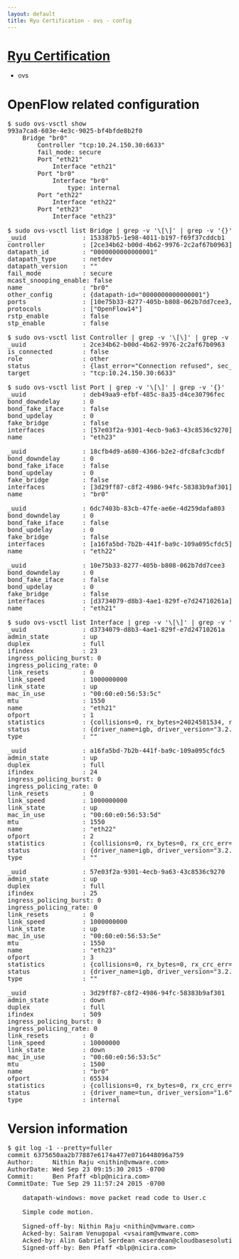 ```yaml
---
layout: default
title: Ryu Certification - ovs - config
---
```

# [Ryu Certification](http://osrg.github.io/ryu/certification.html)
* ovs 

# OpenFlow related configuration
<pre>
$ sudo ovs-vsctl show
993a7ca8-603e-4e3c-9025-bf4bfde8b2f0
    Bridge "br0"
        Controller "tcp:10.24.150.30:6633"
        fail_mode: secure
        Port "eth21"
            Interface "eth21"
        Port "br0"
            Interface "br0"
                type: internal
        Port "eth22"
            Interface "eth22"
        Port "eth23"
            Interface "eth23"

$ sudo ovs-vsctl list Bridge | grep -v '\[\]' | grep -v '{}'
_uuid               : 153387b5-1e98-4011-b197-f69f37cddcb1
controller          : [2ce34b62-b00d-4b62-9976-2c2af67b0963]
datapath_id         : "0000000000000001"
datapath_type       : netdev
datapath_version    : "<built-in>"
fail_mode           : secure
mcast_snooping_enable: false
name                : "br0"
other_config        : {datapath-id="0000000000000001"}
ports               : [10e75b33-8277-405b-b808-062b7dd7cee3, 18cfb4d9-a680-4366-b2e2-dfc8afc3cdbf, 6dc7403b-83cb-47fe-ae6e-4d259dafa803, deb49aa9-efbf-485c-8a35-d4ce30796fec]
protocols           : ["OpenFlow14"]
rstp_enable         : false
stp_enable          : false

$ sudo ovs-vsctl list Controller | grep -v '\[\]' | grep -v '{}'
_uuid               : 2ce34b62-b00d-4b62-9976-2c2af67b0963
is_connected        : false
role                : other
status              : {last_error="Connection refused", sec_since_disconnect="2", state=BACKOFF}
target              : "tcp:10.24.150.30:6633"

$ sudo ovs-vsctl list Port | grep -v '\[\]' | grep -v '{}'
_uuid               : deb49aa9-efbf-485c-8a35-d4ce30796fec
bond_downdelay      : 0
bond_fake_iface     : false
bond_updelay        : 0
fake_bridge         : false
interfaces          : [57e03f2a-9301-4ecb-9a63-43c8536c9270]
name                : "eth23"

_uuid               : 18cfb4d9-a680-4366-b2e2-dfc8afc3cdbf
bond_downdelay      : 0
bond_fake_iface     : false
bond_updelay        : 0
fake_bridge         : false
interfaces          : [3d29ff87-c8f2-4986-94fc-58383b9af301]
name                : "br0"

_uuid               : 6dc7403b-83cb-47fe-ae6e-4d259dafa803
bond_downdelay      : 0
bond_fake_iface     : false
bond_updelay        : 0
fake_bridge         : false
interfaces          : [a16fa5bd-7b2b-441f-ba9c-109a095cfdc5]
name                : "eth22"

_uuid               : 10e75b33-8277-405b-b808-062b7dd7cee3
bond_downdelay      : 0
bond_fake_iface     : false
bond_updelay        : 0
fake_bridge         : false
interfaces          : [d3734079-d8b3-4ae1-829f-e7d24710261a]
name                : "eth21"

$ sudo ovs-vsctl list Interface | grep -v '\[\]' | grep -v '{}'
_uuid               : d3734079-d8b3-4ae1-829f-e7d24710261a
admin_state         : up
duplex              : full
ifindex             : 23
ingress_policing_burst: 0
ingress_policing_rate: 0
link_resets         : 0
link_speed          : 1000000000
link_state          : up
mac_in_use          : "00:60:e0:56:53:5c"
mtu                 : 1550
name                : "eth21"
ofport              : 1
statistics          : {collisions=0, rx_bytes=24024581534, rx_crc_err=0, rx_dropped=0, rx_errors=0, rx_frame_err=0, rx_over_err=0, rx_packets=16026376, tx_bytes=0, tx_dropped=0, tx_errors=0, tx_packets=0}
status              : {driver_name=igb, driver_version="3.2.10-k", firmware_version="2.10-9"}
type                : ""

_uuid               : a16fa5bd-7b2b-441f-ba9c-109a095cfdc5
admin_state         : up
duplex              : full
ifindex             : 24
ingress_policing_burst: 0
ingress_policing_rate: 0
link_resets         : 0
link_speed          : 1000000000
link_state          : up
mac_in_use          : "00:60:e0:56:53:5d"
mtu                 : 1550
name                : "eth22"
ofport              : 2
statistics          : {collisions=0, rx_bytes=0, rx_crc_err=0, rx_dropped=0, rx_errors=0, rx_frame_err=0, rx_over_err=0, rx_packets=0, tx_bytes=18089315792, tx_dropped=0, tx_errors=0, tx_packets=12064077}
status              : {driver_name=igb, driver_version="3.2.10-k", firmware_version="2.10-9"}
type                : ""

_uuid               : 57e03f2a-9301-4ecb-9a63-43c8536c9270
admin_state         : up
duplex              : full
ifindex             : 25
ingress_policing_burst: 0
ingress_policing_rate: 0
link_resets         : 0
link_speed          : 1000000000
link_state          : up
mac_in_use          : "00:60:e0:56:53:5e"
mtu                 : 1550
name                : "eth23"
ofport              : 3
statistics          : {collisions=0, rx_bytes=0, rx_crc_err=0, rx_dropped=0, rx_errors=0, rx_frame_err=0, rx_over_err=0, rx_packets=0, tx_bytes=1176922500, tx_dropped=0, tx_errors=0, tx_packets=784615}
status              : {driver_name=igb, driver_version="3.2.10-k", firmware_version="2.10-9"}
type                : ""

_uuid               : 3d29ff87-c8f2-4986-94fc-58383b9af301
admin_state         : down
duplex              : full
ifindex             : 509
ingress_policing_burst: 0
ingress_policing_rate: 0
link_resets         : 0
link_speed          : 10000000
link_state          : down
mac_in_use          : "00:60:e0:56:53:5c"
mtu                 : 1500
name                : "br0"
ofport              : 65534
statistics          : {collisions=0, rx_bytes=0, rx_crc_err=0, rx_dropped=0, rx_errors=0, rx_frame_err=0, rx_over_err=0, rx_packets=0, tx_bytes=0, tx_dropped=0, tx_errors=0, tx_packets=0}
status              : {driver_name=tun, driver_version="1.6", firmware_version="N/A"}
type                : internal
</pre>

# Version information
<pre>
$ git log -1 --pretty=fuller
commit 6375650aa2b77887e6174a477e0716448096a759
Author:     Nithin Raju &lt;nithin@vmware.com&gt;
AuthorDate: Wed Sep 23 09:15:30 2015 -0700
Commit:     Ben Pfaff &lt;blp@nicira.com&gt;
CommitDate: Tue Sep 29 11:57:24 2015 -0700

    datapath-windows: move packet read code to User.c
    
    Simple code motion.
    
    Signed-off-by: Nithin Raju &lt;nithin@vmware.com&gt;
    Acked-by: Sairam Venugopal &lt;vsairam@vmware.com&gt;
    Acked-by: Alin Gabriel Serdean &lt;aserdean@cloudbasesolutions.com&gt;
    Signed-off-by: Ben Pfaff &lt;blp@nicira.com&gt;
</pre>

